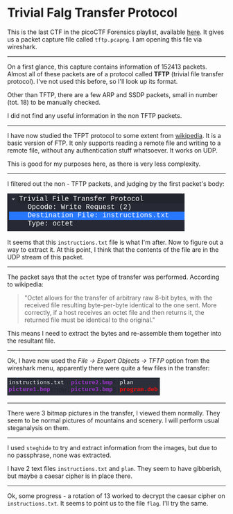 # Trivial Falg Transfer Protocol

This is the last CTF in the picoCTF Forensics playlist, available [here](https://play.picoctf.org/playlists/16?m=130). It gives us a packet capture file called `tftp.pcapng`. I am opening this file via wireshark.

---

On a first glance, this capture contains information of 152413 packets. Almost all of these packets are of a protocol called **TFTP** (trivial file transfer protocol). I've not used this before, so I'll look up its format.

Other than TFTP, there are a few ARP and SSDP packets, small in number (tot. 18) to be manually checked.

I did not find any useful information in the non TFTP packets.

---

I have now studied the TFPT protocol to some extent from [wikipedia](https://en.wikipedia.org/wiki/Trivial_File_Transfer_Protocol). It is a basic version of FTP. It only supports reading a remote file and writing to a remote file, without any authentication stuff whatsoever. It works on UDP.

This is good for my purposes here, as there is very less complexity.

---

I filtered out the non - TFTP packets, and judging by the first packet's body:

![TFTP Headers of the first TFTP packet](./tftp_packet_1.png)

It seems that this `instructions.txt` file is what I'm after. Now to figure out a way to extract it. At this point, I think that the contents of the file are in the UDP stream of this packet.

---

The packet says that the `octet` type of transfer was performed. According to wikipedia:

> "Octet allows for the transfer of arbitrary raw 8-bit bytes, with the received file resulting byte-per-byte identical to the one sent. More correctly, if a host receives an octet file and then returns it, the returned file must be identical to the original."

This means I need to extract the bytes and re-assemble them together into the resultant file.

---

Ok, I have now used the _File -> Export Objects -> TFTP_ option from the wireshark menu, apparently there were quite a few files in the transfer:

![The files extracted from the packet capture](./files_in_capture.png)

---

There were 3 bitmap pictures in the transfer, I viewed them normally. They seem to be normal pictures of mountains and scenery. I will perform usual steganalysis on them.

---

I used `steghide` to try and extract information from the images, but due to no passphrase, none was extracted.

I have 2 text files `instructions.txt` and `plan`. They seem to have gibberish, but maybe a caesar cipher is in place there.

---

Ok, some progress - a rotation of 13 worked to decrypt the caesar cipher on `instructions.txt`. It seems to point us to the file `flag`. I'll try the same.
